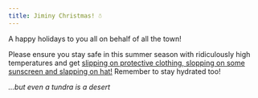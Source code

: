 ```yaml
---
title: Jiminy Christmas! ☃
---
```

A happy holidays to you all on behalf of all the town!

Please ensure you stay safe in this summer season with ridiculously high temperatures and get [slipping on protective clothing, slopping on some sunscreen and slapping on hat!](https://www.cancer.org.au/cancer-information/causes-and-prevention/sun-safety/campaigns-and-events/slip-slop-slap-seek-slide) Remember to stay hydrated too!





















*...but even a tundra is a desert*